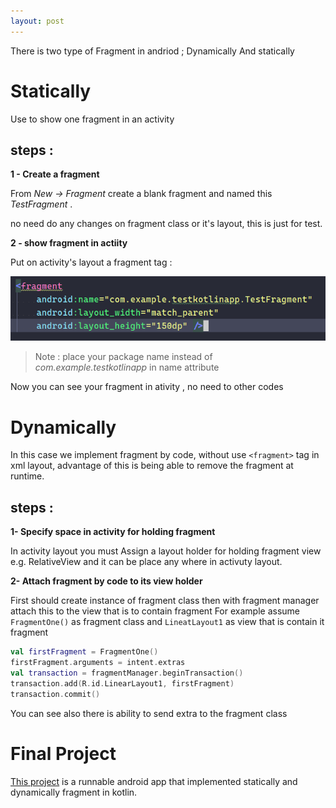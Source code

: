 ```yaml
---
layout: post
---
```


There is two type of Fragment in andriod ; Dynamically And statically

# Statically

Use to show one fragment in an activity

## steps :

**1 - Create a fragment**

From *New -> Fragment* create a blank fragment and named this *TestFragment* .

no need do any changes on fragment class or it's layout, this is just for test.

**2 - show fragment in actiity**

Put on activity's layout a fragment tag :

![](/images/fragmentTag.png)

>Note : place your package name instead of *com.example.testkotlinapp* in name attribute

Now you can see your fragment in ativity , no need to other codes

# Dynamically

In this case we implement fragment by code, without use ``<fragment>`` tag in xml layout, advantage of this is being able to remove the fragment at runtime.

## steps :

**1- Specify space in activity for holding fragment**

In activity layout you must Assign a layout holder for holding fragment view e.g. RelativeView and it can be place any where in activuty layout.

**2- Attach fragment by code to its view holder**

First should create instance of fragment class then with fragment manager attach this to the view that is to contain fragment 
For example assume `FragmentOne()` as fragment class and `LineatLayout1` as view that is contain it fragment

```kotlin
val firstFragment = FragmentOne()
firstFragment.arguments = intent.extras
val transaction = fragmentManager.beginTransaction()
transaction.add(R.id.LinearLayout1, firstFragment)
transaction.commit()
```
You can see also there is ability to send extra to the fragment class

# Final Project
[This project](https://github.com/smkazemi/Android-Simple-Exapmles/tree/master/FragmentExample) is a runnable android app that implemented statically and dynamically fragment in kotlin.